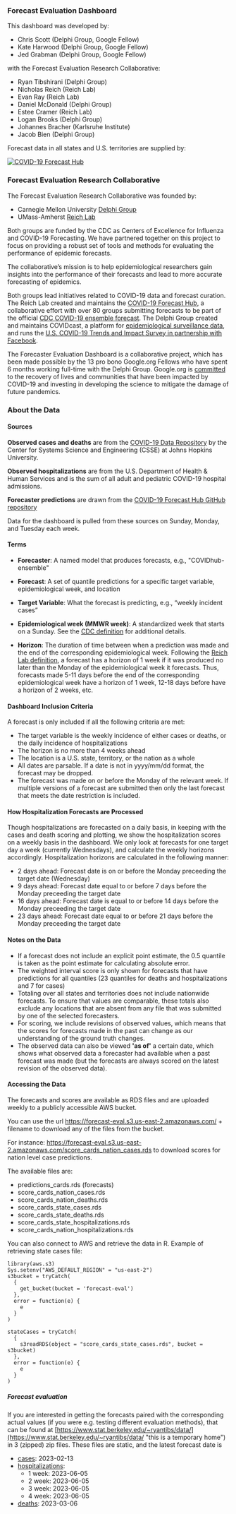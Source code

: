 ### Forecast Evaluation Dashboard

This dashboard was developed by:

- Chris Scott (Delphi Group, Google Fellow)
- Kate Harwood (Delphi Group, Google Fellow)
- Jed Grabman (Delphi Group, Google Fellow)

with the Forecast Evaluation Research Collaborative:

- Ryan Tibshirani (Delphi Group)
- Nicholas Reich (Reich Lab)
- Evan Ray (Reich Lab)
- Daniel McDonald (Delphi Group)
- Estee Cramer (Reich Lab)
- Logan Brooks (Delphi Group)
- Johannes Bracher (Karlsruhe Institute)
- Jacob Bien (Delphi Group)

Forecast data in all states and U.S. territories are supplied by:

[![COVID-19 Forecast Hub](forecast-hub-logo.png)](https://covid19forecasthub.org)

### Forecast Evaluation Research Collaborative

The Forecast Evaluation Research Collaborative was founded by:

- Carnegie Mellon University [Delphi Group](https://delphi.cmu.edu)
- UMass-Amherst [Reich Lab](https://reichlab.io/)

Both groups are funded by the CDC as Centers of Excellence for Influenza and COVID-19 Forecasting. We have partnered together on this project to focus on providing a robust set of tools and methods for evaluating the performance of epidemic forecasts.

The collaborative’s mission is to help epidemiological researchers gain insights into the performance of their forecasts and lead to more accurate forecasting of epidemics.

Both groups lead initiatives related to COVID-19 data and forecast curation. The Reich Lab created and maintains the [COVID-19 Forecast Hub](https://covid19forecasthub.org/), a collaborative effort with over 80 groups submitting forecasts to be part of the official [CDC COVID-19 ensemble forecast](https://www.cdc.gov/coronavirus/2019-ncov/covid-data/mathematical-modeling.html). The Delphi Group created and maintains COVIDcast, a platform for [epidemiological surveillance data](https://delphi.cmu.edu/covidcast/), and runs the [U.S. COVID-19 Trends and Impact Survey in partnership with Facebook](https://delphi.cmu.edu/covidcast/surveys/).

The Forecaster Evaluation Dashboard is a collaborative project, which has been made possible by the 13 pro bono Google.org Fellows who have spent 6 months working full-time with the Delphi Group. Google.org is [committed](https://www.google.org/covid-19/) to the recovery of lives and communities that have been impacted by COVID-19 and investing in developing the science to mitigate the damage of future pandemics.

### About the Data

#### **Sources**

**Observed cases and deaths** are from the [COVID-19 Data Repository](https://github.com/CSSEGISandData/COVID-19) by the Center for Systems Science and Engineering (CSSE) at Johns Hopkins University.

**Observed hospitalizations** are from the U.S. Department of Health & Human Services and is the sum of all adult and pediatric COVID-19 hospital admissions.

**Forecaster predictions** are drawn from the [COVID-19 Forecast Hub GitHub repository](https://github.com/reichlab/covid19-forecast-hub/)

Data for the dashboard is pulled from these sources on Sunday, Monday, and Tuesday each week.

#### **Terms**

- **Forecaster**: A named model that produces forecasts, e.g., "COVIDhub-ensemble"
- **Forecast**: A set of quantile predictions for a specific target variable, epidemiological week, and location
- **Target Variable**: What the forecast is predicting, e.g., “weekly incident cases”
- **Epidemiological week (MMWR week)**: A standardized week that starts on a Sunday. See the [CDC definition](https://wwwn.cdc.gov/nndss/document/MMWR_week_overview.pdf) for additional details.

- **Horizon**: The duration of time between when a prediction was made and the end of the corresponding epidemiological week. Following the [Reich Lab definition](https://github.com/reichlab/covid19-forecast-hub/blob/master/data-processed/README.md#target), a forecast has a horizon of 1 week if it was produced no later than the Monday of the epidemiological week it forecasts. Thus, forecasts made 5-11 days before the end of the corresponding epidemiological week have a horizon of 1 week, 12-18 days before have a horizon of 2 weeks, etc.

#### **Dashboard Inclusion Criteria**

A forecast is only included if all the following criteria are met:

- The target variable is the weekly incidence of either cases or deaths, or the daily incidence of hospitalizations
- The horizon is no more than 4 weeks ahead
- The location is a U.S. state, territory, or the nation as a whole
- All dates are parsable. If a date is not in yyyy/mm/dd format, the forecast may be dropped.
- The forecast was made on or before the Monday of the relevant week. If multiple versions of a forecast are submitted then only the last forecast that meets the date restriction is included.

#### **How Hospitalization Forecasts are Processed**

Though hospitalizations are forecasted on a daily basis, in keeping with the cases and death scoring and plotting, we show the hospitalization scores on a weekly basis in the dashboard. We only look at forecasts for one target day a week (currently Wednesdays), and calculate the weekly horizons accordingly. Hospitalization horizons are calculated in the following manner:

- 2 days ahead: Forecast date is on or before the Monday preceeding the target date (Wednesday)
- 9 days ahead: Forecast date equal to or before 7 days before the Monday preceeding the target date
- 16 days ahead: Forecast date is equal to or before 14 days before the Monday preceeding the target date
- 23 days ahead: Forecast date equal to or before 21 days before the Monday preceeding the target date

#### **Notes on the Data**

- If a forecast does not include an explicit point estimate, the 0.5 quantile is taken as the point estimate for calculating absolute error.
- The weighted interval score is only shown for forecasts that have predictions for all quantiles (23 quantiles for deaths and hospitalizations and 7 for cases)
- Totaling over all states and territories does not include nationwide forecasts. To ensure that values are comparable, these totals also exclude any locations that are absent from any file that was submitted by one of the selected forecasters.
- For scoring, we include revisions of observed values, which means that the scores for forecasts made in the past can change as our understanding of the ground truth changes.
- The observed data can also be viewed **'as of'** a certain date, which shows what observed data a forecaster had available
  when a past forecast was made (but the forecasts are always scored on the latest revision of the observed data).

#### **Accessing the Data**

The forecasts and scores are available as RDS files and are uploaded weekly to a publicly accessible AWS bucket.

You can use the url https://forecast-eval.s3.us-east-2.amazonaws.com/ + filename to download
any of the files from the bucket.

For instance: https://forecast-eval.s3.us-east-2.amazonaws.com/score_cards_nation_cases.rds to download scores for nation level case predictions.

The available files are:

- predictions_cards.rds (forecasts)
- score_cards_nation_cases.rds
- score_cards_nation_deaths.rds
- score_cards_state_cases.rds
- score_cards_state_deaths.rds
- score_cards_state_hospitalizations.rds
- score_cards_nation_hospitalizations.rds

You can also connect to AWS and retrieve the data in R. Example of retrieving state cases file:

```
library(aws.s3)
Sys.setenv("AWS_DEFAULT_REGION" = "us-east-2")
s3bucket = tryCatch(
  {
    get_bucket(bucket = 'forecast-eval')
  },
  error = function(e) {
    e
  }
)

stateCases = tryCatch(
  {
    s3readRDS(object = "score_cards_state_cases.rds", bucket = s3bucket)
  },
  error = function(e) {
    e
  }
)
```

##### Forecast evaluation

If you are interested in getting the forecasts paired with the corresponding actual values (if you were e.g. testing different evaluation methods), that can be found at [https://www.stat.berkeley.edu/~ryantibs/data/](https://www.stat.berkeley.edu/~ryantibs/data/ "this is a temporary home") in 3 (zipped) zip files.
These files are static, and the latest forecast date is

- [cases](https://www.stat.berkeley.edu/~ryantibs/data/cases.zip): 2023-02-13
- [hospitalizations](https://www.stat.berkeley.edu/~ryantibs/data/hospitalizations.zip):
  - 1 week: 2023-06-05
  - 2 week: 2023-06-05
  - 3 week: 2023-06-05
  - 4 week: 2023-06-05
- [deaths](https://www.stat.berkeley.edu/~ryantibs/data/deaths.zip): 2023-03-06
